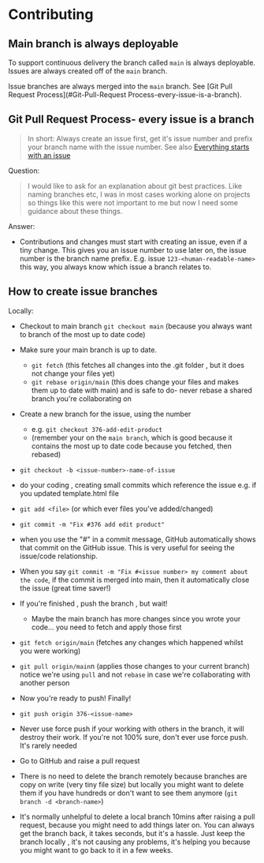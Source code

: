 # Contributing

## Main branch is always deployable

To support continuous delivery the branch called `main` is always deployable.
Issues are always created off of the `main` branch.

Issue branches are always merged into the `main` branch. See [Git Pull Request Process](#Git-Pull-Request Process-every-issue-is-a-branch).

## Git Pull Request Process- every issue is a branch

> In short: Always create an issue first, get it's issue number and prefix your branch name with
  the issue number. See also [Everything starts with an issue](https://about.gitlab.com/blog/2016/03/03/start-with-an-issue/#:~:text=%E2%80%9CAlways%20start%20with%20an%20issue,but%20the%20impact%20is%20huge.)


Question:
> I would like to ask for an explanation about git best practices. Like naming branches etc, I was in most cases working alone on projects so things like this were not important to me but now I need some guidance about these things. 

Answer: 

- Contributions and changes must start with creating an issue, even if a tiny change. This gives you an issue number to use later on, the issue number is the branch name prefix. E.g. issue `123-<human-readable-name>` this way, you always know
which issue a branch relates to.


## How to create issue branches

Locally:

- Checkout to main branch `git checkout main` (because you always want to branch of the most up to date code)
- Make sure your main branch is up to date.
  - `git fetch`  (this fetches all changes into the .git folder , but it does not change your files yet)
  - `git rebase origin/main` (this does change your files and makes them up to date with main) and is safe to do- never rebase a shared branch you're collaborating on

- Create a new branch for the issue, using the number
  - e.g. `git checkout 376-add-edit-product`
  - (remember your on the `main branch`, which is good because it contains the most up to date code because you fetched, then rebased) 
- `git checkout -b <issue-number>-name-of-issue` 
- do your coding , creating small commits which reference the issue e.g. if you updated template.html file
- `git add <file>` (or which ever files you've added/changed)
- `git commit -m "Fix #376 add edit product"`
- when you use the "#<issue-number>" in a commit message, GitHub automatically shows that commit on the GitHub issue. This is very useful for seeing the issue/code relationship.

- When you say `git commit -m "Fix #<issue number> my comment about the code`, if the commit is merged into main, then it automatically close the issue (great time saver!)
- If you're finished , push the branch , but wait!
  - Maybe the main branch has more changes since you wrote your code... you need to fetch and apply those first
- `git fetch origin/main` (fetches any changes which happened whilst you were working)
- `git pull origin/main`n  (applies those changes to your current branch) notice we're using `pull` and not `rebase` in case we're collaborating with another person
- Now you're ready to push! Finally!
- `git push origin 376-<issue-name>`
- Never use force push if your working with others in the branch, it will destroy their work. If you're not 100% sure, don't ever use force push. It's rarely needed
- Go to GitHub and raise a pull request 
- There is no need to delete the branch remotely because branches are copy on write (very tiny file size) but locally you might want to delete them if you have hundreds or don't want to see them anymore (`git branch -d <branch-name>`)
- It's normally unhelpful to delete a local branch 10mins after raising a pull request, because you might need to add things later on. You can always get the branch back, it takes seconds, but it's a hassle. Just keep the branch locally , it's not causing any problems, it's helping you because you might want to go back to it in a few weeks.